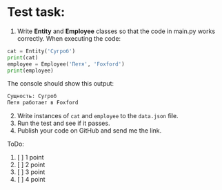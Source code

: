# Test task:
1. Write **Entity** and **Employee** classes so that the code in main.py works correctly.
When executing the code:

```python
cat = Entity('Сугроб')
print(cat)
employee = Employee('Петя', 'Foxford')
print(employee)
```
The console should show this output:
```bash
Сущность: Сугроб
Петя работает в Foxford
```
2. Write instances of `cat` and `employee` to the `data.json` file.
3. Run the test and see if it passes.
4. Publish your code on GitHub and send me the link.

ToDo:
1. [ ] 1 point
2. [ ] 2 point
3. [ ] 3 point
4. [ ] 4 point
